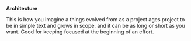 **Architecture**

This is how you imagine a things evolved from as a project ages project to be in simple text
and grows in scope. and it can be as long or short as you want. Good for keeping focused at the
beginning of an effort.